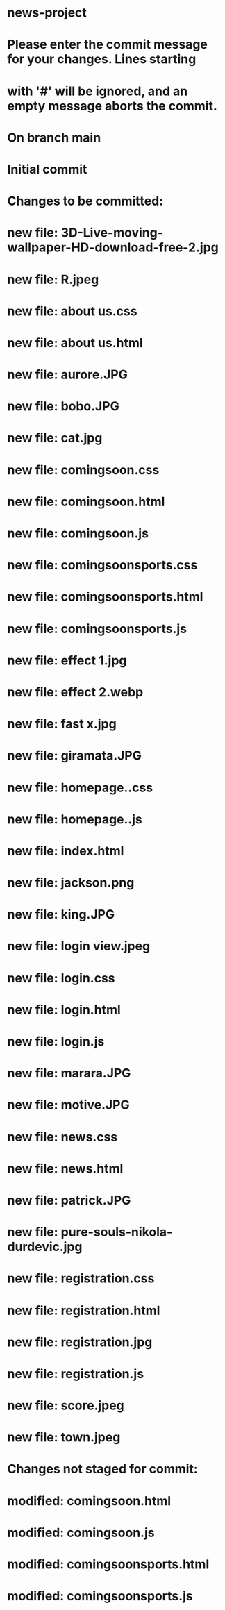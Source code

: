 # news-project

# Please enter the commit message for your changes. Lines starting
# with '#' will be ignored, and an empty message aborts the commit.
#
# On branch main
#
# Initial commit
#
# Changes to be committed:
#	new file:   3D-Live-moving-wallpaper-HD-download-free-2.jpg
#	new file:   R.jpeg
#	new file:   about us.css
#	new file:   about us.html
#	new file:   aurore.JPG
#	new file:   bobo.JPG
#	new file:   cat.jpg
#	new file:   comingsoon.css
#	new file:   comingsoon.html
#	new file:   comingsoon.js
#	new file:   comingsoonsports.css
#	new file:   comingsoonsports.html
#	new file:   comingsoonsports.js
#	new file:   effect 1.jpg
#	new file:   effect 2.webp
#	new file:   fast x.jpg
#	new file:   giramata.JPG
#	new file:   homepage..css
#	new file:   homepage..js
#	new file:   index.html
#	new file:   jackson.png
#	new file:   king.JPG
#	new file:   login view.jpeg
#	new file:   login.css
#	new file:   login.html
#	new file:   login.js
#	new file:   marara.JPG
#	new file:   motive.JPG
#	new file:   news.css
#	new file:   news.html
#	new file:   patrick.JPG
#	new file:   pure-souls-nikola-durdevic.jpg
#	new file:   registration.css
#	new file:   registration.html
#	new file:   registration.jpg
#	new file:   registration.js
#	new file:   score.jpeg
#	new file:   town.jpeg
#
# Changes not staged for commit:
#	modified:   comingsoon.html
#	modified:   comingsoon.js
#	modified:   comingsoonsports.html
#	modified:   comingsoonsports.js
